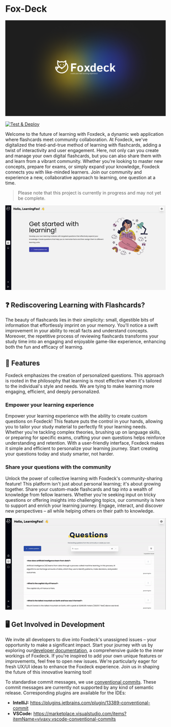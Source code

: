 # Fox-Deck

<img src="./.github/assets/foxdeck-logo.png" alt="Logo" />

[![Test & Deploy](https://github.com/Foxdeck/fox-deck/actions/workflows/test-and-deploy.yml/badge.svg)](https://github.com/Foxdeck/fox-deck/actions/workflows/test-and-deploy.yml)

Welcome to the future of learning with Foxdeck, a dynamic web application where flashcards meet community collaboration.
At Foxdeck, we've digitalized the tried-and-true method of learning with flashcards, adding a twist of interactivity and
user engagement. Here, not only can you create and manage your own digital flashcards, but you can also share them with
and learn from a vibrant community. Whether you're looking to master new concepts, prepare for exams, or simply expand
your knowledge, Foxdeck connects you with like-minded learners. Join our community and experience a new, collaborative
approach to learning, one question at a time.

> Please note that this project is currently in progress and may not yet be complete.

<img src="./.github/assets/home.png" alt="Logo" />

## ❓ Rediscovering Learning with Flashcards?

The beauty of flashcards lies in their simplicity: small, digestible bits of information that effortlessly imprint on
your memory. You'll notice a swift improvement in your ability to recall facts and understand concepts. Moreover, the
repetitive process of reviewing flashcards transforms your study time into an engaging and enjoyable game-like
experience, enhancing both the fun and efficacy of learning.

## 💫 Features

Foxdeck emphasizes the creation of personalized questions. This approach is rooted in the philosophy that learning is
most effective when it's tailored to the individual's style and needs. We are tying to make learning more engaging,
efficient, and deeply personalized.

### Empower your learning experience

Empower your learning experience with the ability to create custom questions on Foxdeck! This feature puts the control
in your hands, allowing you to tailor your study material to perfectly fit your learning needs. Whether you're tackling
complex theories, brushing up on language skills, or preparing for specific exams, crafting your own questions helps
reinforce understanding and retention. With a user-friendly interface, Foxdeck makes it simple and efficient to
personalize your learning journey. Start creating your questions today and study smarter, not harder.

### Share your questions with the community

Unlock the power of collective learning with Foxdeck's community-sharing feature! This platform isn't just about
personal learning; it's about growing together. Share your custom-made flashcards and tap into a wealth of knowledge
from fellow learners. Whether you're seeking input on tricky questions or offering insights into challenging topics, our
community is here to support and enrich your learning journey. Engage, interact, and discover new perspectives – all
while helping others on their path to knowledge.

<img src="./.github/assets/feature_question.gif" alt="Logo" />

## 🖥️ Get Involved in Development

We invite all developers to dive into Foxdeck's unassigned issues – your opportunity to make a significant impact. Start
your journey with us by exploring our[developer documentation](http://developer.foxdeck.de), a comprehensive guide to
the inner workings of Foxdeck.
If you're inspired to add your own unique features or improvements, feel free to open new issues. We're particularly
eager for fresh UX/UI ideas to enhance the Foxdeck experience. Join us in shaping the future of this innovative learning
tool!

To standardise commit messages, we use [conventional commits](https://www.conventionalcommits.org/en/v1.0.0/).
These commit messages are currently not supported by any kind of semantic release. Corresponding plugins are
available for the IDEs:

* **IntelliJ:** https://plugins.jetbrains.com/plugin/13389-conventional-commit
* **VSCode:** https://marketplace.visualstudio.com/items?itemName=vivaxy.vscode-conventional-commits

